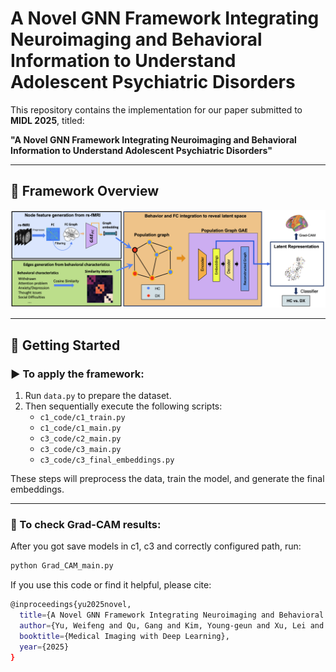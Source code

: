 # A Novel GNN Framework Integrating Neuroimaging and Behavioral Information to Understand Adolescent Psychiatric Disorders

This repository contains the implementation for our paper submitted to **MIDL 2025**, titled:

**"A Novel GNN Framework Integrating Neuroimaging and Behavioral Information to Understand Adolescent Psychiatric Disorders"**

---

## 🔄 Framework Overview

![Process Diagram](process_diagram.png)

---

## 🔧 Getting Started

### ▶️ To apply the framework:

1. Run `data.py` to prepare the dataset.
2. Then sequentially execute the following scripts:
   - `c1_code/c1_train.py`
   - `c1_code/c1_main.py`
   - `c3_code/c2_main.py`
   - `c3_code/c3_main.py`
   - `c3_code/c3_final_embeddings.py`

These steps will preprocess the data, train the model, and generate the final embeddings.

---

### 🧠 To check Grad-CAM results:

After you got save models in c1, c3 and correctly configured path, run:

```bash
python Grad_CAM_main.py
```

If you use this code or find it helpful, please cite:
```bash
@inproceedings{yu2025novel,
  title={A Novel GNN Framework Integrating Neuroimaging and Behavioral Information to Understand Adolescent Psychiatric Disorders},
  author={Yu, Weifeng and Qu, Gang and Kim, Young-geun and Xu, Lei and Zhang, Aiying},
  booktitle={Medical Imaging with Deep Learning},
  year={2025}
}
```
